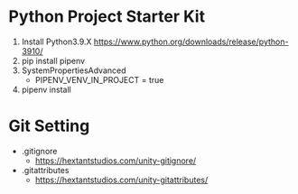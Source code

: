
# Python Project Starter Kit

1. Install Python3.9.X https://www.python.org/downloads/release/python-3910/
2. pip install pipenv
3. SystemPropertiesAdvanced
	- PIPENV_VENV_IN_PROJECT = true
4. pipenv install




# Git Setting

- .gitignore
  - https://hextantstudios.com/unity-gitignore/
- .gitattributes
  - https://hextantstudios.com/unity-gitattributes/
